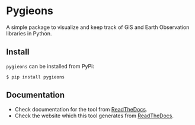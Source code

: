 # Pygieons

A simple package to visualize and keep track of GIS and Earth Observation libraries in Python.

## Install

`pygieons` can be installed from PyPi:

`$ pip install pygieons`

## Documentation

- Check documentation for the tool from [ReadTheDocs](https://geo-python-universe.readthedocs.io/en/latest/pygieons.html).
- Check the website which this tool generates from [ReadTheDocs](https://geo-python-universe.readthedocs.io/en/latest/). 